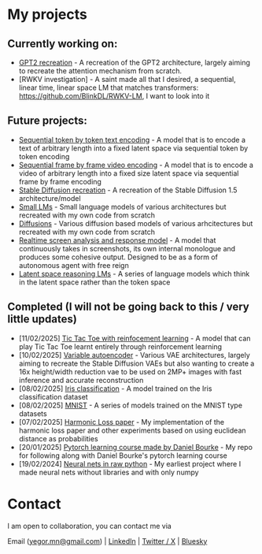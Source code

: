 # My projects

## Currently working on:
- [GPT2 recreation](https://github.com/Yegor-men/gpt2) - A recreation of the GPT2 architecture, largely aiming to recreate the attention mechanism from scratch.
- [RWKV investigation] - A saint made all that I desired, a sequential, linear time, linear space LM that matches transformers: https://github.com/BlinkDL/RWKV-LM, I want to look into it

## Future projects:
- [Sequential token by token text encoding](https://github.com/Yegor-men/Sequential-Text-Encoding-LMs) - A model that is to encode a text of arbitrary length into a fixed latent space via sequential token by token encoding
- [Sequential frame by frame video encoding](https://github.com/Yegor-men/sequential-video-encode) - A model that is to encode a video of arbitrary length into a fixed size latent space via sequential frame by frame encoding
- [Stable Diffusion recreation](https://github.com/Yegor-men/sd15) - A recreation of the Stable Diffusion 1.5 architecture/model
- [Small LMs](https://github.com/Yegor-men/Small-LMs) - Small language models of various architectures but recreated with my own code from scratch
- [Diffusions](https://github.com/Yegor-men/Diffusions) - Various diffusion based models of various arhcitectures but recreated with my own code from scratch
- [Realtime screen analysis and response model](https://github.com/Yegor-men/Realtime-Screen-Analysis-and-Response-Model-RSARM-) - A model that continuously takes in screenshots, its own internal monologue and produces some cohesive output. Designed to be as a form of autonomous agent with free reign
- [Latent space reasoning LMs](https://github.com/Yegor-men/Latent-Space-LMs) - A series of language models which think in the latent space rather than the token space

## Completed (I will not be going back to this / very little updates)
- [11/02/2025] [Tic Tac Toe with reinfocement learning](https://github.com/Yegor-men/tic-tac-toe-rl) - A model that can play Tic Tac Toe learnt entirely through reinforcement learning
- [10/02/2025] [Variable autoencoder](https://github.com/Yegor-men/vae) - Various VAE architectures, largely aiming to recreate the Stable Diffusion VAEs but also wanting to create a 16x height/width reduction vae to be used on 2MP+ images with fast inference and accurate reconstruction
- [08/02/2025] [Iris classification](https://github.com/Yegor-men/iris-classification) - A model trained on the Iris classification dataset
- [08/02/2025] [MNIST](https://github.com/Yegor-men/mnist) - A series of models trained on the MNIST type datasets
- [07/02/2025] [Harmonic Loss paper](https://github.com/Yegor-men/harmonic-loss) - My implementation of the harmonic loss paper and other experiments based on using euclidean distance as probabilities
- [20/01/2025] [Pytorch learning course made by Daniel Bourke](https://github.com/Yegor-men/learning-pytorch-from-daniel-bourke) - My repo for following along with Daniel Bourke's pytorch learning course
- [19/02/2024] [Neural nets in raw python](https://github.com/Yegor-men/raw-python-neural-nets) - My earliest project where I made neural nets without libraries and with only numpy

# Contact
I am open to collaboration, you can contact me via

Email (yegor.mn@gmail.com) | [LinkedIn](https://www.linkedin.com/in/yegor-menovchshikov-313150350/) | [Twitter / X](https://x.com/Yegor_Men) | [Bluesky](https://bsky.app/profile/yegormen.bsky.social)

<!--
**Yegor-men/Yegor-men** is a ✨ _special_ ✨ repository because its `README.md` (this file) appears on your GitHub profile.

Here are some ideas to get you started:

- 🔭 I’m currently working on ...
- 🌱 I’m currently learning ...
- 👯 I’m looking to collaborate on ...
- 🤔 I’m looking for help with ...
- 💬 Ask me about ...
- 📫 How to reach me: ...
- 😄 Pronouns: ...
- ⚡ Fun fact: ...
-->
